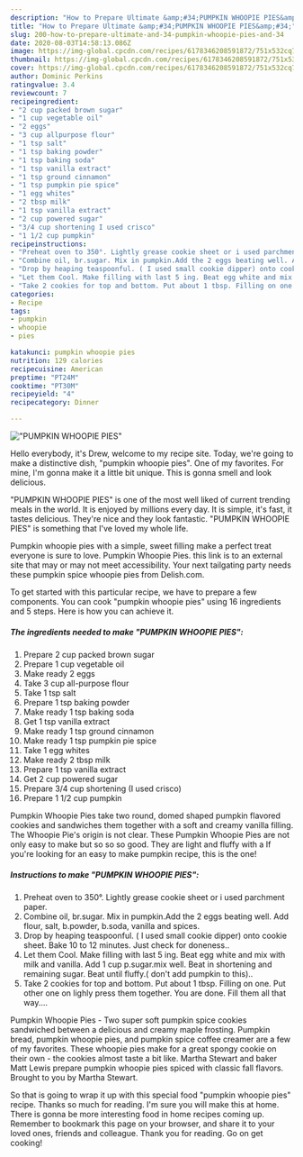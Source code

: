 ```yaml
---
description: "How to Prepare Ultimate &amp;#34;PUMPKIN WHOOPIE PIES&amp;#34;"
title: "How to Prepare Ultimate &amp;#34;PUMPKIN WHOOPIE PIES&amp;#34;"
slug: 200-how-to-prepare-ultimate-and-34-pumpkin-whoopie-pies-and-34
date: 2020-08-03T14:58:13.086Z
image: https://img-global.cpcdn.com/recipes/6178346208591872/751x532cq70/pumpkin-whoopie-pies-recipe-main-photo.jpg
thumbnail: https://img-global.cpcdn.com/recipes/6178346208591872/751x532cq70/pumpkin-whoopie-pies-recipe-main-photo.jpg
cover: https://img-global.cpcdn.com/recipes/6178346208591872/751x532cq70/pumpkin-whoopie-pies-recipe-main-photo.jpg
author: Dominic Perkins
ratingvalue: 3.4
reviewcount: 7
recipeingredient:
- "2 cup packed brown sugar"
- "1 cup vegetable oil"
- "2 eggs"
- "3 cup allpurpose flour"
- "1 tsp salt"
- "1 tsp baking powder"
- "1 tsp baking soda"
- "1 tsp vanilla extract"
- "1 tsp ground cinnamon"
- "1 tsp pumpkin pie spice"
- "1 egg whites"
- "2 tbsp milk"
- "1 tsp vanilla extract"
- "2 cup powered sugar"
- "3/4 cup shortening I used crisco"
- "1 1/2 cup pumpkin"
recipeinstructions:
- "Preheat oven to 350°. Lightly grease cookie sheet or i used parchment paper."
- "Combine oil, br.sugar. Mix in pumpkin.Add the 2 eggs beating well. Add flour, salt, b.powder, b.soda, vanilla and spices."
- "Drop by heaping teaspoonful. ( I used small cookie dipper) onto cookie sheet. Bake 10 to 12 minutes. Just check for doneness.."
- "Let them Cool. Make filling with last 5 ing. Beat egg white and mix with milk and vanilla. Add 1 cup p.sugar.mix well. Beat in shortening and remaining sugar. Beat until fluffy.( don&#39;t add pumpkin to this).."
- "Take 2 cookies for top and bottom. Put about 1 tbsp. Filling on one. Put other one on lighly press them together. You are done. Fill them all that way...."
categories:
- Recipe
tags:
- pumpkin
- whoopie
- pies

katakunci: pumpkin whoopie pies 
nutrition: 129 calories
recipecuisine: American
preptime: "PT24M"
cooktime: "PT30M"
recipeyield: "4"
recipecategory: Dinner

---
```



![&#34;PUMPKIN WHOOPIE PIES&#34;](https://img-global.cpcdn.com/recipes/6178346208591872/751x532cq70/pumpkin-whoopie-pies-recipe-main-photo.jpg)

Hello everybody, it's Drew, welcome to my recipe site. Today, we're going to make a distinctive dish, &#34;pumpkin whoopie pies&#34;. One of my favorites. For mine, I'm gonna make it a little bit unique. This is gonna smell and look delicious.

&#34;PUMPKIN WHOOPIE PIES&#34; is one of the most well liked of current trending meals in the world. It is enjoyed by millions every day. It is simple, it's fast, it tastes delicious. They're nice and they look fantastic. &#34;PUMPKIN WHOOPIE PIES&#34; is something that I've loved my whole life.

Pumpkin whoopie pies with a simple, sweet filling make a perfect treat everyone is sure to love. Pumpkin Whoopie Pies. this link is to an external site that may or may not meet accessibility. Your next tailgating party needs these pumpkin spice whoopie pies from Delish.com.


To get started with this particular recipe, we have to prepare a few components. You can cook &#34;pumpkin whoopie pies&#34; using 16 ingredients and 5 steps. Here is how you can achieve it.

<!--inarticleads1-->

##### The ingredients needed to make &#34;PUMPKIN WHOOPIE PIES&#34;:

1. Prepare 2 cup packed brown sugar
1. Prepare 1 cup vegetable oil
1. Make ready 2 eggs
1. Take 3 cup all-purpose flour
1. Take 1 tsp salt
1. Prepare 1 tsp baking powder
1. Make ready 1 tsp baking soda
1. Get 1 tsp vanilla extract
1. Make ready 1 tsp ground cinnamon
1. Make ready 1 tsp pumpkin pie spice
1. Take 1 egg whites
1. Make ready 2 tbsp milk
1. Prepare 1 tsp vanilla extract
1. Get 2 cup powered sugar
1. Prepare 3/4 cup shortening (I used crisco)
1. Prepare 1 1/2 cup pumpkin


Pumpkin Whoopie Pies take two round, domed shaped pumpkin flavored cookies and sandwiches them together with a soft and creamy vanilla filling. The Whoopie Pie&#39;s origin is not clear. These Pumpkin Whoopie Pies are not only easy to make but so so so good. They are light and fluffy with a If you&#39;re looking for an easy to make pumpkin recipe, this is the one! 

<!--inarticleads2-->

##### Instructions to make &#34;PUMPKIN WHOOPIE PIES&#34;:

1. Preheat oven to 350°. Lightly grease cookie sheet or i used parchment paper.
1. Combine oil, br.sugar. Mix in pumpkin.Add the 2 eggs beating well. Add flour, salt, b.powder, b.soda, vanilla and spices.
1. Drop by heaping teaspoonful. ( I used small cookie dipper) onto cookie sheet. Bake 10 to 12 minutes. Just check for doneness..
1. Let them Cool. Make filling with last 5 ing. Beat egg white and mix with milk and vanilla. Add 1 cup p.sugar.mix well. Beat in shortening and remaining sugar. Beat until fluffy.( don&#39;t add pumpkin to this)..
1. Take 2 cookies for top and bottom. Put about 1 tbsp. Filling on one. Put other one on lighly press them together. You are done. Fill them all that way....


Pumpkin Whoopie Pies - Two super soft pumpkin spice cookies sandwiched between a delicious and creamy maple frosting. Pumpkin bread, pumpkin whoopie pies, and pumpkin spice coffee creamer are a few of my favorites. These whoopie pies make for a great spongy cookie on their own - the cookies almost taste a bit like. Martha Stewart and baker Matt Lewis prepare pumpkin whoopie pies spiced with classic fall flavors. Brought to you by Martha Stewart. 

So that is going to wrap it up with this special food &#34;pumpkin whoopie pies&#34; recipe. Thanks so much for reading. I'm sure you will make this at home. There is gonna be more interesting food in home recipes coming up. Remember to bookmark this page on your browser, and share it to your loved ones, friends and colleague. Thank you for reading. Go on get cooking!
